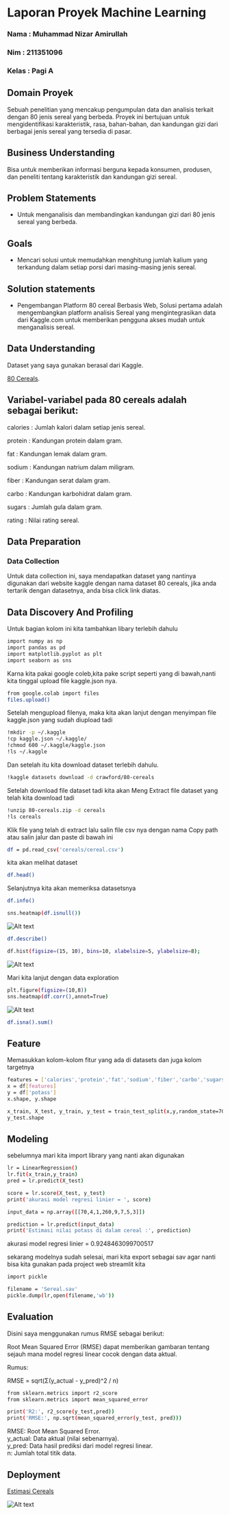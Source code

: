 # Laporan Proyek Machine Learning
### Nama : Muhammad Nizar Amirullah
### Nim : 211351096
### Kelas : Pagi A

## Domain Proyek

Sebuah penelitian yang mencakup pengumpulan data dan analisis terkait dengan 80 jenis sereal yang berbeda. Proyek ini bertujuan untuk mengidentifikasi karakteristik, rasa, bahan-bahan, dan kandungan gizi dari berbagai jenis sereal yang tersedia di pasar.

## Business Understanding

Bisa untuk memberikan informasi berguna kepada konsumen, produsen, dan peneliti tentang karakteristik dan kandungan gizi sereal.

## Problem Statements

- Untuk menganalisis dan membandingkan kandungan gizi dari 80 jenis sereal yang berbeda.

## Goals

- Mencari solusi untuk memudahkan menghitung jumlah kalium yang terkandung dalam setiap porsi dari masing-masing jenis sereal.

## Solution statements
- Pengembangan Platform 80 cereal Berbasis Web, Solusi pertama adalah mengembangkan platform analisis Sereal yang mengintegrasikan data dari Kaggle.com untuk memberikan pengguna akses mudah untuk menganalisis sereal.

## Data Understanding
Dataset yang saya gunakan berasal dari Kaggle.<br> 

[80 Cereals](https://www.kaggle.com/datasets/crawford/80-cereals).

## Variabel-variabel pada 80 cereals adalah sebagai berikut:

calories : Jumlah kalori dalam setiap jenis sereal.

protein : Kandungan protein dalam gram.

fat : Kandungan lemak dalam gram.

sodium : Kandungan natrium dalam miligram.

fiber :  Kandungan serat dalam gram.

carbo : Kandungan karbohidrat dalam gram.

sugars : Jumlah gula dalam gram.

rating : Nilai rating sereal.

## Data Preparation
### Data Collection
Untuk data collection ini, saya mendapatkan dataset yang nantinya digunakan dari website kaggle dengan nama dataset 80 cereals, jika anda tertarik dengan datasetnya, anda bisa click link diatas.

## Data Discovery And Profiling
Untuk bagian kolom ini kita tambahkan libary terlebih dahulu

```bash
import numpy as np
import pandas as pd
import matplotlib.pyplot as plt
import seaborn as sns
```
Karna kita pakai google coleb,kita pake script seperti yang di bawah,nanti kita tinggal upload file kaggle.json nya.

```bash
from google.colab import files
files.upload()
```

Setelah mengupload filenya, maka kita akan lanjut dengan menyimpan file kaggle.json yang sudah diupload tadi
```bash
!mkdir -p ~/.kaggle
!cp kaggle.json ~/.kaggle/
!chmod 600 ~/.kaggle/kaggle.json
!ls ~/.kaggle
```

Dan setelah itu kita download dataset terlebih dahulu.

```bash
!kaggle datasets download -d crawford/80-cereals
```

Setelah download file dataset tadi kita akan Meng Extract file dataset yang telah kita download tadi

```bash
!unzip 80-cereals.zip -d cereals
!ls cereals
```

Klik file yang telah di extract lalu salin file csv nya dengan nama Copy path atau salin jalur dan paste di bawah ini

```bash
df = pd.read_csv('cereals/cereal.csv')
```

kita akan melihat dataset

```bash
df.head()
```

Selanjutnya kita akan memeriksa datasetsnya

```bash
df.info()
```

```bash
sns.heatmap(df.isnull())
```
![Alt text](A1-1.png)

```bash
df.describe()
```

```bash
df.hist(figsize=(15, 10), bins=10, xlabelsize=5, ylabelsize=8);
```
![Alt text](A4-1.png)

Mari kita lanjut dengan data exploration

```bash
plt.figure(figsize=(10,8))
sns.heatmap(df.corr(),annot=True)
```
![Alt text](A2-1.png)
```bash
df.isna().sum()
```

## Feature

Memasukkan kolom-kolom fitur yang ada di datasets dan juga kolom targetnya

```bash
features = ['calories','protein','fat','sodium','fiber','carbo','sugars','rating']
x = df[features]
y = df['potass']
x.shape, y.shape
```

```bash
x_train, X_test, y_train, y_test = train_test_split(x,y,random_state=70)
y_test.shape
```

## Modeling

sebelumnya mari kita import library yang nanti akan digunakan

```bash
lr = LinearRegression()
lr.fit(x_train,y_train)
pred = lr.predict(X_test)
```

```bash
score = lr.score(X_test, y_test)
print('akurasi model regresi linier = ', score)
```

```bash
input_data = np.array([[70,4,1,260,9,7,5,3]])

prediction = lr.predict(input_data)
print('Estimasi nilai potass di dalam cereal :', prediction)
```
akurasi model regresi linier =  0.9248463099700517


sekarang modelnya sudah selesai, mari kita export sebagai sav agar nanti bisa kita gunakan pada project web streamlit kita
```bash
import pickle

filename = 'Sereal.sav'
pickle.dump(lr,open(filename,'wb'))
```

## Evaluation

Disini saya menggunakan rumus RMSE sebagai berikut:

 Root Mean Squared Error (RMSE) dapat memberikan gambaran tentang sejauh mana model regresi linear cocok dengan data aktual. 

 Rumus: 

 RMSE = sqrt(Σ(y_actual - y_pred)^2 / n)
 ```bash
 from sklearn.metrics import r2_score
from sklearn.metrics import mean_squared_error

print('R2:', r2_score(y_test,pred))
print('RMSE:', np.sqrt(mean_squared_error(y_test, pred)))
```
RMSE: Root Mean Squared Error.<br>
y_actual: Data aktual (nilai sebenarnya).<br>
y_pred: Data hasil prediksi dari model regresi linear.<br>
n: Jumlah total titik data.

## Deployment

[Estimasi Cereals](https://app-sereal-jkyrfq7irrrfwqxf4bvvvj.streamlit.app/)

![Alt text](A3.png)
